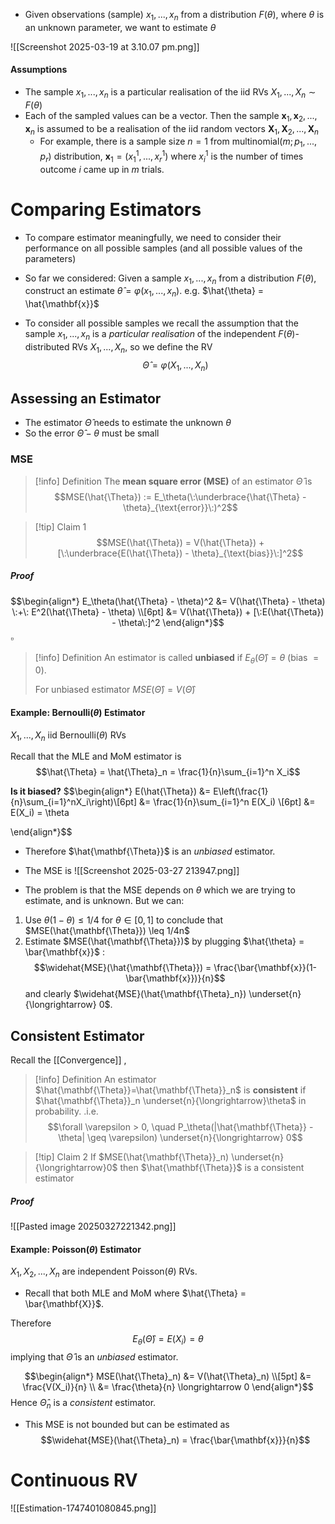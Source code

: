 - Given observations (sample) $x_1,...,x_n$ from a distribution $F(\theta)$, where $\theta$ is an unknown parameter, we want to estimate $\theta$

![[Screenshot 2025-03-19 at 3.10.07 pm.png]]

#### Assumptions
- The sample $x_1,...,x_n$ is a particular realisation of the iid RVs $X_1,...,X_n \sim F(\theta)$
- Each of the sampled values can be a vector. Then the sample $\mathbf{x}_1,\mathbf{x}_2,...,\mathbf{x}_n$ is assumed to be a realisation of the iid random vectors $\mathbf{X}_1,\mathbf{X}_2,...,\mathbf{X}_n$ 
	- For example, there is a sample size $n=1$ from $\text{multinomial}(m;p_1,...,p_r)$ distribution, $\mathbf{x}_1 = (x_1^1,...,x_r^1)$ where $x_i^1$ is the number of times outcome $i$ came up in $m$ trials.


# Comparing Estimators

- To compare estimator meaningfully, we need to consider their performance on all possible samples (and all possible values of the parameters)

- So far we considered: Given a sample $x_1,...,x_n$ from a distribution $F(\theta)$, construct an estimate $\hat{\theta}= \varphi(x_1,...,x_n)$. e.g. $\hat{\theta} = \hat{\mathbf{x}}$

- To consider all possible samples we recall the assumption that the sample $x_1,...,x_n$ is a *particular realisation* of the independent $F(\theta)$-distributed RVs $X_1,...,X_n$, so we define the RV
$$\hat{\Theta} = \varphi(X_1,...,X_n)\tag{estimator}$$

## Assessing an Estimator

- The estimator $\hat{\Theta}$ needs to estimate the unknown $\theta$
- So the error $\hat{\Theta} - \theta$ must be small

### MSE
>[!info] Definition
>The **mean square error (MSE)** of an estimator $\hat{\Theta}$ is 
>$$MSE(\hat{\Theta}) := E_\theta(\:\underbrace{\hat{\Theta} - \theta}_{\text{error}}\:)^2$$

>[!tip] Claim 1
>$$MSE(\hat{\Theta}) = V(\hat{\Theta}) + [\:\underbrace{E(\hat{\Theta}) - \theta}_{\text{bias}}\:]^2$$
##### Proof
$$\begin{align*}
E_\theta(\hat{\Theta} - \theta)^2 &= V(\hat{\Theta} - \theta) \:+\: E^2(\hat{\Theta} - \theta) \\[6pt]
&= V(\hat{\Theta}) + [\:E(\hat{\Theta}) - \theta\:]^2
\end{align*}$$ $\square$


>[!info] Definition
>An estimator is called **unbiased** if $E_\theta(\hat{\Theta}) = \theta$ (bias $= 0$).
>
>For unbiased estimator $MSE(\hat{\Theta}) = V(\hat{\Theta})$ 


#### Example: Bernoulli$(\theta)$ Estimator

$X_1,...,X_n$ iid  $\text{Bernoulli}(\theta)$ RVs

Recall that the MLE and MoM estimator is
$$\hat{\Theta} = \hat{\Theta}_n = \frac{1}{n}\sum_{i=1}^n X_i$$

**Is it biased?**
$$\begin{align*}
E(\hat{\Theta}) &= E\left(\frac{1}{n}\sum_{i=1}^nX_i\right)\\[6pt]
&= \frac{1}{n}\sum_{i=1}^n E(X_i) \\[6pt]
&= E(X_i) = \theta

\end{align*}$$
- Therefore $\hat{\mathbf{\Theta}}$ is an *unbiased* estimator.
- The MSE is
![[Screenshot 2025-03-27 213947.png]]

- The problem is that the MSE depends on $\theta$ which we are trying to estimate, and is unknown. But we can:
1. Use $\theta(1-\theta) \leq 1/4$ for $\theta \in [0,1]$ to conclude that $MSE(\hat{\mathbf{\Theta}}) \leq 1/4n$ 
2. Estimate $MSE(\hat{\mathbf{\Theta}})$ by plugging $\hat{\theta} = \bar{\mathbf{x}}$ :
$$\widehat{MSE}(\hat{\mathbf{\Theta}}) = \frac{\bar{\mathbf{x}}(1-\bar{\mathbf{x}})}{n}$$
	and clearly $\widehat{MSE}(\hat{\mathbf{\Theta}_n}) \underset{n}{\longrightarrow} 0$.


## Consistent Estimator

Recall the [[Convergence]] ,

>[!info] Definition
>An estimator $\hat{\mathbf{\Theta}}=\hat{\mathbf{\Theta}}_n$ is **consistent** if $\hat{\mathbf{\Theta}}_n \underset{n}{\longrightarrow}\theta$ in probability. .i.e.
>$$\forall \varepsilon > 0, \quad P_\theta(|\hat{\mathbf{\Theta}} - \theta| \geq \varepsilon) \underset{n}{\longrightarrow} 0$$

>[!tip] Claim 2 
>If $MSE(\hat{\mathbf{\Theta}}_n) \underset{n}{\longrightarrow}0$ then $\hat{\mathbf{\Theta}}$ is a consistent estimator
##### Proof

![[Pasted image 20250327221342.png]]

#### Example: Poisson$(\theta)$ Estimator

$X_1,X_2,...,X_n$ are independent $\text{Poisson}(\theta)$ RVs.

- Recall that both MLE and MoM where $\hat{\Theta} = \bar{\mathbf{X}}$.

Therefore 
$$E_\theta(\hat{\Theta}) = E(X_i) = \theta$$
implying that $\hat{\Theta}$ is an *unbiased* estimator.

$$\begin{align*}
MSE(\hat{\Theta}_n) &= V(\hat{\Theta}_n) \\[5pt]
&= \frac{V(X_i)}{n} \\
&= \frac{\theta}{n} \longrightarrow 0
\end{align*}$$
Hence $\hat{\Theta}_n$ is a *consistent* estimator.

- This MSE is not bounded but can be estimated as 
$$\widehat{MSE}(\hat{\Theta}_n) = \frac{\bar{\mathbf{x}}}{n}$$

# Continuous RV

![[Estimation-1747401080845.png]]